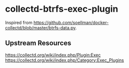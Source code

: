 # collectd-btrfs-exec-plugin

Inspired from https://github.com/soellman/docker-collectd/blob/master/btrfs-data.py.

## Upstream Resources
https://collectd.org/wiki/index.php/Plugin:Exec
https://collectd.org/wiki/index.php/Category:Exec_Plugins
